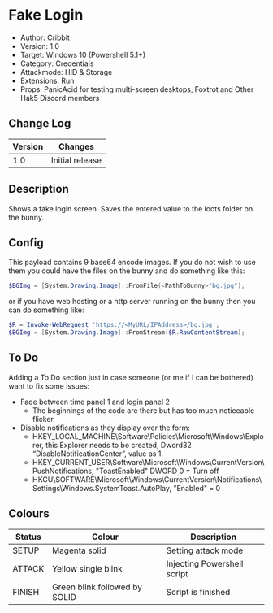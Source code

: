 # Fake Login
- Author: Cribbit
- Version: 1.0
- Target: Windows 10 (Powershell 5.1+)
- Category: Credentials
- Attackmode: HID & Storage
- Extensions: Run
- Props: PanicAcid for testing multi-screen desktops, Foxtrot and Other Hak5 Discord members

## Change Log
| Version | Changes         |
| ------- | --------------- |
| 1.0     | Initial release |

## Description
Shows a fake login screen. Saves the entered value to the loots folder on the bunny.

## Config
This payload contains 9 base64 encode images.
If you do not wish to use them you could have the files on the bunny and do something like this:
```powershell
$BGImg = [System.Drawing.Image]::FromFile(<PathToBunny>"bg.jpg");
```
or if you have web hosting or a http server running on the bunny then you can do something like:
```powershell
$R = Invoke-WebRequest 'https://<MyURL/IPAddress>/bg.jpg'; 
$BGImg = [System.Drawing.Image]::FromStream($R.RawContentStream);
```

## To Do
Adding a To Do section just in case someone (or me if I can be bothered) want to fix some issues:

- Fade between time panel 1 and login panel 2
    - The beginnings of the code are there but has too much noticeable flicker.
- Disable notifications as they display over the form:
    - HKEY\_LOCAL\_MACHINE\\Software\\Policies\\Microsoft\\Windows\\Explorer, this Explorer needs to be created, Dword32 “DisableNotificationCenter”, value as 1.
    - HKEY\_CURRENT\_USER\\Software\\Microsoft\\Windows\\CurrentVersion\\PushNotifications, "ToastEnabled" DWORD 0 = Turn off
    - HKCU\\SOFTWARE\\Microsoft\\Windows\\CurrentVersion\\Notifications\\Settings\\Windows.SystemToast.AutoPlay, "Enabled" = 0

## Colours
| Status | Colour                        | Description                 |
| ------ | ----------------------------- | --------------------------- |
| SETUP  | Magenta solid                 | Setting attack mode         |
| ATTACK | Yellow single blink           | Injecting Powershell script |
| FINISH | Green blink followed by SOLID | Script is finished          |
